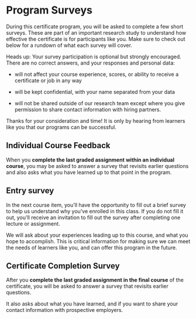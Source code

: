 # Program Surveys

During this certificate program, you will be asked to complete a few short surveys. These are part of an important research study to understand how effective the certificate is for participants like you. Make sure to check out below for a rundown of what each survey will cover.

Heads up: Your survey participation is optional but strongly encouraged. There are no correct answers, and your responses and personal data:

- will not affect your course experience, scores, or ability to receive a certificate or job in any way

- will be kept confidential, with your name separated from your data

- will not be shared outside of our research team except where you give permission to share contact information with hiring partners.

Thanks for your consideration and time! It is only by hearing from learners like you that our programs can be successful.

## Individual Course Feedback

When you **complete the last graded assignment** **within an individual course**, you may be asked to answer a survey that revisits earlier questions and also asks what you have learned up to that point in the program.

## Entry survey

In the next course item, you'll have the opportunity to fill out a brief survey to help us understand why you’ve enrolled in this class. If you do not fill it out, you'll receive an invitation to fill out the survey after completing one lecture or assignment.

We will ask about your experiences leading up to this course, and what you hope to accomplish. This is critical information for making sure we can meet the needs of learners like you, and can offer this program in the future.

## Certificate Completion Survey

After you **complete the last graded assignment in the final course** of the certificate, you will be asked to answer a survey that revisits earlier questions.

It also asks about what you have learned, and if you want to share your contact information with prospective employers.
